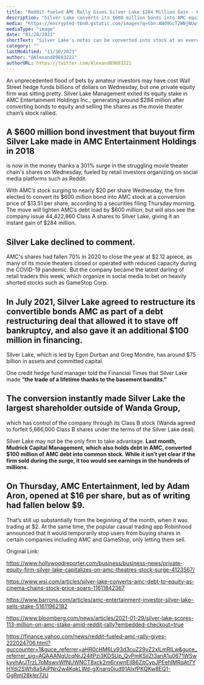 ```yaml
---
title: "Reddit-fueled AMC Rally Gives Silver Lake $284 Million Gain - Private-Equity Cashes Out"
description: "Silver Lake converts its $600 million bonds into AMC equity, lightening the cinema giant's debt load while letting it take advantage of the market surge."
media: "https://encrypted-tbn0.gstatic.com/images?q=tbn:ANd9GcT2WNjNUwtY-YoKQTHFxR3h9o6NLl8Ai9kXom7S-2sE5EVagx0SBEVnqC8wFiDX1puljF0&usqp=CAU"
mediaType: "image"
date: "01/28/2021"
shortText: "Silver Lake's notes can be converted into stock at an exercise price of $13.51 per share. AMC shares, which had closed at $4.96 on Wednesday, jumped 301% on Wednesday to $19.90, leaving Silver Lake sitting on a $284 million gain, were it to convert its notes currently. Silver Lake declined to comment. On Thursday, AMC Entertainment, led by Adam Aron, opened at $16 per share, but as of writing had fallen below $9."
category: ""
lastModified: "11/30/2023"
author: "@Alexand89683221"
authorURL: https://twitter.com/Alexand89683221
---
```


An unprecedented flood of bets by amateur investors may have cost Wall Street hedge funds billions of dollars on Wednesday, but one private equity firm was sitting pretty. Silver Lake Management exited its equity stake in AMC Entertainment Holdings Inc., generating around $284 million after converting bonds to equity and selling the shares as the movie theater chain’s stock rallied.

## A $600 million bond investment that buyout firm Silver Lake made in AMC Entertainment Holdings in 2018 

is now in the money thanks a 301% surge in the struggling movie theater chain's shares on Wednesday, fueled by retail investors organizing on social media platforms such as Reddit.

With AMC’s stock surging to nearly $20 per share Wednesday, the firm elected to convert its $600 million bond into AMC stock at a conversion price of $13.51 per share, according to a securities filing Thursday morning. The move will lighten AMC’s debt load by $600 million, but will also see the company issue 44,422,860 Class A shares to Silver Lake, giving it an instant gain of $284 million.

## Silver Lake declined to comment.

AMC's shares had fallen 70% in 2020 to close the year at $2.12 apiece, as many of its movie theaters closed or operated with reduced capacity during the COVID-19 pandemic. But the company became the latest darling of retail traders this week, which organize in social media to bet on heavily shorted stocks such as GameStop Corp.

## In July 2021, Silver Lake agreed to restructure its convertible bonds AMC as part of a debt restructuring deal that allowed it to stave off bankruptcy, and also gave it an additional $100 million in financing.

Silver Lake, which is led by Egon Durban and Greg Mondre, has around $75 billion in assets and committed capital. 

One credit hedge fund manager told the Financial Times that Silver Lake made **“the trade of a lifetime thanks to the basement bandits.”**

## The conversion instantly made Silver Lake the largest shareholder outside of Wanda Group, 

which has control of the company through its Class B stock (Wanda agreed to forfeit 5,666,000 Class B shares under the terms of the Silver Lake deal).

Silver Lake may not be the only firm to take advantage. **Last month, Mudrick Capital Management, which also holds debt in AMC, converted $100 million of AMC debt into common stock. While it isn’t yet clear if the firm sold during the surge, it too would see earnings in the hundreds of millions.**

## On Thursday, AMC Entertainment, led by Adam Aron, opened at $16 per share, but as of writing had fallen below $9.

That’s still up substantially from the beginning of the month, when it was trading at $2. At the same time, the popular casual trading app Robinhood announced that it would temporarily stop users from buying shares in certain companies including AMC and GameStop, only letting them sell.

Original Link:

https://www.hollywoodreporter.com/business/business-news/private-equity-firm-silver-lake-capitalizes-on-amc-theatres-stock-surge-4123567/

https://www.wsj.com/articles/silver-lake-converts-amc-debt-to-equity-as-cinema-chains-stock-price-soars-11611842367

https://www.barrons.com/articles/amc-entertainment-investor-silver-lake-sells-stake-51611962182

https://www.bloomberg.com/news/articles/2021-01-29/silver-lake-scores-113-million-on-amc-stake-amid-reddit-rally?embedded-checkout=true

https://finance.yahoo.com/news/reddit-fueled-amc-rally-gives-222024706.html?guccounter=1&guce_referrer=aHR0cHM6Ly93d3cuZ29vZ2xlLmRlLw&guce_referrer_sig=AQAAANgUcqNrJ24itPzi3KDSUp_QvPmKSjIZt3anA1u0671WSwkyvhArJTrzL7pMswvWfNUWNCT8xck2m6rxwnEIl86ZjtCvpJPEehlMRqAt7YHYdi2SWh8a5AiPNn2w4KqkLWd-gXnarq0jud91AIxfPKQKw8EQ1-GgRmI28kler7JU